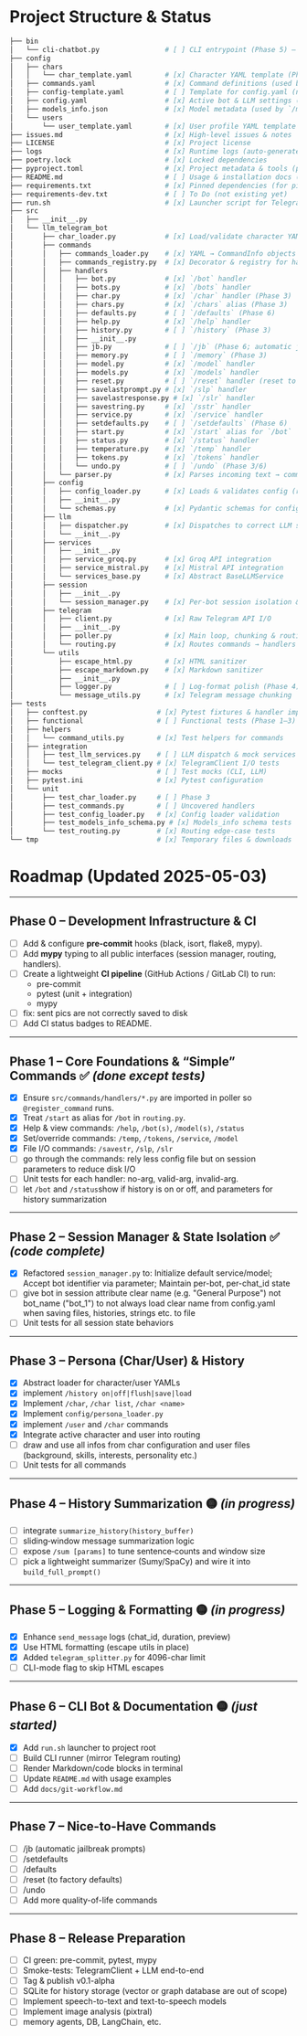 # Project Structure & Status

```bash
├── bin
│   └── cli-chatbot.py                # [ ] CLI entrypoint (Phase 5) – stub, not implemented yet
├── config
│   ├── chars
│   │   └── char_template.yaml        # [x] Character YAML template (Phase 3)
│   ├── commands.yaml                 # [x] Command definitions (used by `/help`, registry)
│   ├── config-template.yaml          # [ ] Template for config.yaml (needs update)
│   ├── config.yaml                   # [x] Active bot & LLM settings (loaded & validated)
│   ├── models_info.json              # [x] Model metadata (used by `/models`, `/model`)
│   └── users
│       └── user_template.yaml        # [x] User profile YAML template (Phase 3)
├── issues.md                         # [x] High-level issues & notes
├── LICENSE                           # [x] Project license
├── logs                              # [x] Runtime logs (auto-generated)
├── poetry.lock                       # [x] Locked dependencies
├── pyproject.toml                    # [x] Project metadata & tools (poetry, black, ruff, mypy)
├── README.md                         # [ ] Usage & installation docs (Phase 5)
├── requirements.txt                  # [x] Pinned dependencies (for pip; to do: just list actually used by the software)
├── requirements-dev.txt              # [ ] To Do (not existing yet)
├── run.sh                            # [x] Launcher script for Telegram poller
├── src
│   ├── __init__.py
│   └── llm_telegram_bot
│       ├── char_loader.py            # [x] Load/validate character YAMLs (Phase 3)
│       ├── commands
│       │   ├── commands_loader.py    # [x] YAML → CommandInfo objects
│       │   ├── commands_registry.py  # [x] Decorator & registry for handlers
│       │   ├── handlers
│       │   │   ├── bot.py            # [x] `/bot` handler
│       │   │   ├── bots.py           # [x] `/bots` handler
│       │   │   ├── char.py           # [x] `/char` handler (Phase 3)
│       │   │   ├── chars.py          # [x] `/chars` alias (Phase 3)
│       │   │   ├── defaults.py       # [ ] `/defaults` (Phase 6)
│       │   │   ├── help.py           # [x] `/help` handler
│       │   │   ├── history.py        # [ ] `/history` (Phase 3)
│       │   │   ├── __init__.py
│       │   │   ├── jb.py             # [ ] `/jb` (Phase 6; automatic jailbreak prompts)
│       │   │   ├── memory.py         # [ ] `/memory` (Phase 3)
│       │   │   ├── model.py          # [x] `/model` handler
│       │   │   ├── models.py         # [x] `/models` handler
│       │   │   ├── reset.py          # [ ] `/reset` handler (reset to factory defaults)
│       │   │   ├── savelastprompt.py # [x] `/slp` handler
│       │   │   ├── savelastresponse.py # [x] `/slr` handler
│       │   │   ├── savestring.py     # [x] `/sstr` handler
│       │   │   ├── service.py        # [x] `/service` handler
│       │   │   ├── setdefaults.py    # [ ] `/setdefaults` (Phase 6)
│       │   │   ├── start.py          # [x] `/start` alias for `/bot`
│       │   │   ├── status.py         # [x] `/status` handler
│       │   │   ├── temperature.py    # [x] `/temp` handler
│       │   │   ├── tokens.py         # [x] `/tokens` handler
│       │   │   └── undo.py           # [ ] `/undo` (Phase 3/6)
│       │   └── parser.py             # [x] Parses incoming text → command+args
│       ├── config
│       │   ├── config_loader.py      # [x] Loads & validates config (refactored)
│       │   ├── __init__.py
│       │   └── schemas.py            # [x] Pydantic schemas for config validation
│       ├── llm
│       │   ├── dispatcher.py         # [x] Dispatches to correct LLM service
│       │   └── __init__.py
│       ├── services
│       │   ├── __init__.py
│       │   ├── service_groq.py       # [x] Groq API integration
│       │   ├── service_mistral.py    # [x] Mistral API integration
│       │   └── services_base.py      # [x] Abstract BaseLLMService
│       ├── session
│       │   ├── __init__.py
│       │   └── session_manager.py    # [x] Per-bot session isolation & defaults
│       ├── telegram
│       │   ├── client.py             # [x] Raw Telegram API I/O
│       │   ├── __init__.py
│       │   ├── poller.py             # [x] Main loop, chunking & routing
│       │   └── routing.py            # [x] Routes commands → handlers
│       └── utils
│           ├── escape_html.py        # [x] HTML sanitizer
│           ├── escape_markdown.py    # [x] Markdown sanitizer
│           ├── __init__.py
│           ├── logger.py             # [ ] Log-format polish (Phase 4)
│           └── message_utils.py      # [x] Telegram message chunking
├── tests
│   ├── conftest.py                 # [x] Pytest fixtures & handler import hack
│   ├── functional                  # [ ] Functional tests (Phase 1–3)
│   ├── helpers
│   │   └── command_utils.py        # [x] Test helpers for commands
│   ├── integration
│   │   ├── test_llm_services.py    # [ ] LLM dispatch & mock services
│   │   └── test_telegram_client.py # [x] TelegramClient I/O tests
│   ├── mocks                       # [ ] Test mocks (CLI, LLM)
│   ├── pytest.ini                  # [x] Pytest configuration
│   └── unit
│       ├── test_char_loader.py     # [ ] Phase 3
│       ├── test_commands.py        # [ ] Uncovered handlers
│       ├── test_config_loader.py   # [x] Config loader validation
│       ├── test_models_info_schema.py # [x] Models_info schema tests
│       └── test_routing.py         # [x] Routing edge-case tests
└── tmp                             # [x] Temporary files & downloads
```

# Roadmap (Updated 2025-05-03)

---

## Phase 0 – Development Infrastructure & CI

- [ ] Add & configure **pre-commit** hooks (black, isort, flake8, mypy).
- [ ] Add **mypy** typing to all public interfaces (session manager, routing, handlers).
- [ ] Create a lightweight **CI pipeline** (GitHub Actions / GitLab CI) to run:
  - pre-commit
  - pytest (unit + integration)
  - mypy
- [ ] fix: sent pics are not correctly saved to disk
- [ ] Add CI status badges to README.

---

## Phase 1 – Core Foundations & “Simple” Commands ✅ _(done except tests)_

- [x] Ensure `src/commands/handlers/*.py` are imported in poller so `@register_command` runs.
- [x] Treat `/start` as alias for `/bot` in `routing.py`.
- [x] Help & view commands: `/help`, `/bot(s)`, `/model(s)`, `/status`
- [x] Set/override commands: `/temp`, `/tokens`, `/service`, `/model`
- [x] File I/O commands: `/savestr`, `/slp`, `/slr`
- [ ] go through the commands: rely less config file but on session parameters to reduce disk I/O
- [ ] Unit tests for each handler: no-arg, valid-arg, invalid-arg.
- [ ] let `/bot` and `/status`show if history is on or off, and parameters for history summarization

---

## Phase 2 – Session Manager & State Isolation ✅ _(code complete)_

- [x] Refactored `session_manager.py` to: Initialize default service/model; Accept bot identifier via parameter; Maintain per-bot, per-chat_id state
- [ ] give bot in session attribute clear name (e.g. "General Purpose") not bot_name ("bot_1") to not always load clear name from config.yaml when saving files, histories, strings etc. to file
- [ ] Unit tests for all session state behaviors

---

## Phase 3 – Persona (Char/User) & History

- [x] Abstract loader for character/user YAMLs
- [x] implement `/history on|off|flush|save|load`
- [x] Implement `/char`, `/char list`, `/char <name>`
- [x] Implement `config/persona_loader.py`
- [x] implement `/user` and `/char` commands
- [x] Integrate active character and user into routing
- [ ] draw and use all infos from char configuration and user files (background, skills, interests, personality etc.)
- [ ] Unit tests for all commands

---

## Phase 4 – History Summarization 🟡 _(in progress)_

- [ ] integrate `summarize_history(history_buffer)`
- [ ] sliding‐window message summarization logic
- [ ] expose `/sum [params]` to tune sentence‐counts and window size
- [ ] pick a lightweight summarizer (Sumy/SpaCy) and wire it into `build_full_prompt()`

---

## Phase 5 – Logging & Formatting 🟡 _(in progress)_

- [x] Enhance `send_message` logs (chat_id, duration, preview)
- [x] Use HTML formatting (escape utils in place)
- [x] Added `telegram_splitter.py` for 4096-char limit
- [ ] CLI-mode flag to skip HTML escapes

---

## Phase 6 – CLI Bot & Documentation 🟡 _(just started)_

- [x] Add `run.sh` launcher to project root
- [ ] Build CLI runner (mirror Telegram routing)
- [ ] Render Markdown/code blocks in terminal
- [ ] Update `README.md` with usage examples
- [ ] Add `docs/git-workflow.md`

---

## Phase 7 – Nice-to-Have Commands

- [ ] /jb (automatic jailbreak prompts)
- [ ] /setdefaults
- [ ] /defaults
- [ ] /reset (to factory defaults)
- [ ] /undo
- [ ] Add more quality-of-life commands

---

## Phase 8 – Release Preparation

- [ ] CI green: pre-commit, pytest, mypy
- [ ] Smoke-tests: TelegramClient + LLM end-to-end
- [ ] Tag & publish v0.1-alpha
- [ ] SQLite for history storage (vector or graph database are out of scope)
- [ ] Implement speech-to-text and text-to-speech models
- [ ] Implement image analysis (pixtral)
- [ ] memory agents, DB, LangChain, etc.
